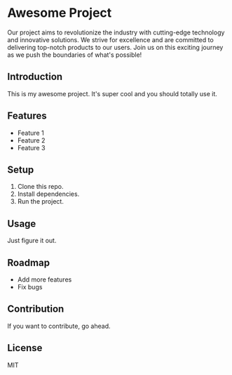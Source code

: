 # Awesome Project

Our project aims to revolutionize the industry with cutting-edge technology and innovative solutions. We strive for excellence and are committed to delivering top-notch products to our users. Join us on this exciting journey as we push the boundaries of what's possible!


## Introduction

This is my awesome project. It's super cool and you should totally use it.

## Features

- Feature 1
- Feature 2
- Feature 3

## Setup

1. Clone this repo.
2. Install dependencies.
3. Run the project.

## Usage

Just figure it out.

## Roadmap

- Add more features
- Fix bugs

## Contribution

If you want to contribute, go ahead.

## License

MIT
